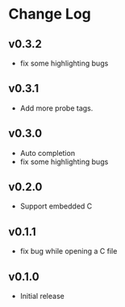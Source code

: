 # Change Log

## v0.3.2

- fix some highlighting bugs

## v0.3.1

- Add more probe tags.

## v0.3.0

- Auto completion
- fix some highlighting bugs

## v0.2.0

- Support embedded C

## v0.1.1

- fix bug while opening a C file

## v0.1.0

- Initial release
